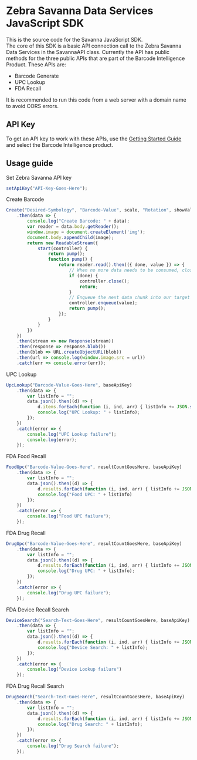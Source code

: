 Zebra Savanna Data Services JavaScript SDK
==========================================

This is the source code for the Savanna JavaScript SDK.  
The core of this SDK is a basic API connection call to the Zebra Savanna Data Services in the SavannaAPI class.  Currently the API has public methods for the three public APIs that are part of the Barcode Intelligence Product.  These APIs are:

* Barcode Generate
* UPC Lookup
* FDA Recall
  

It is recommended to run this code from a web server with a domain name to avoid CORS errors.

API Key
-------

To get an API key to work with these APIs, use the [Getting Started Guide](https://developer.zebra.com/gsg) and select the Barcode Intelligence product.

Usage guide
-----------

Set Zebra Savanna API key

```javascript
setApiKey("API-Key-Goes-Here");
```

Create Barcode

```javascript
Create("Desired-Symbology", "Barcode-Value", scale, "Rotation", showValueText, baseApiKey)
    .then(data => {
        console.log("Create Barcode: " + data);
        var reader = data.body.getReader();
        window.image = document.createElement('img');
        document.body.appendChild(image);
        return new ReadableStream({
            start(controller) {
                return pump();
                function pump() {
                    return reader.read().then(({ done, value }) => {
                        // When no more data needs to be consumed, close the stream
                        if (done) {
                            controller.close();
                            return;
                        }
                        // Enqueue the next data chunk into our target stream
                        controller.enqueue(value);
                        return pump();
                    });
                }
            }
        })
    })
    .then(stream => new Response(stream))
    .then(response => response.blob())
    .then(blob => URL.createObjectURL(blob))
    .then(url => console.log(window.image.src = url))
    .catch(err => console.error(err));
```

UPC Lookup

```javascript
UpcLookup("Barcode-Value-Goes-Here", baseApiKey)
    .then(data => {
        var listInfo = "";
        data.json().then((d) => {
            d.items.forEach(function (i, ind, arr) { listInfo += JSON.stringify(i); });
            console.log("UPC Lookup: " + listInfo);
        });
    })
    .catch(error => {
        console.log("UPC Lookup failure");
        console.log(error);
    });
```

FDA Food Recall

```javascript
FoodUpc("Barcode-Value-Goes-Here", resultCountGoesHere, baseApiKey)
    .then(data => {
        var listInfo = "";
        data.json().then((d) => {
            d.results.forEach(function (i, ind, arr) { listInfo += JSON.stringify(i); });
            console.log("Food UPC: " + listInfo)
        });
    })
    .catch(error => {
        console.log("Food UPC failure");
    });
```

FDA Drug Recall

```javascript
DrugUpc("Barcode-Value-Goes-Here", resultCountGoesHere, baseApiKey)
    .then(data => {
        var listInfo = "";
        data.json().then((d) => {
            d.results.forEach(function (i, ind, arr) { listInfo += JSON.stringify(i); });
            console.log("Drug UPC: " + listInfo);
        });
    })
    .catch(error => {
        console.log("Drug UPC failure");
    });
```

FDA Device Recall Search

```javascript
DeviceSearch("Search-Text-Goes-Here", resultCountGoesHere, baseApiKey)
    .then(data => {
        var listInfo = "";
        data.json().then((d) => {
            d.results.forEach(function (i, ind, arr) { listInfo += JSON.stringify(i); });
            console.log("Device Search: " + listInfo);
        });
    })
    .catch(error => {
        console.log("Device Lookup failure")
    });
```

FDA Drug Recall Search

```javascript
DrugSearch("Search-Text-Goes-Here", resultCountGoesHere, baseApiKey)
    .then(data => {
        var listInfo = "";
        data.json().then((d) => {
            d.results.forEach(function (i, ind, arr) { listInfo += JSON.stringify(i); });
            console.log("Drug Search: " + listInfo);
        });
    })
    .catch(error => {
        console.log("Drug Search failure");
    });
```
